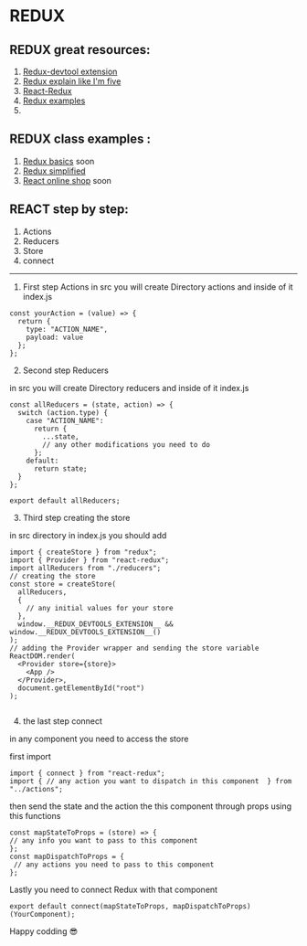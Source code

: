 # REDUX

## REDUX great resources:

1. [Redux-devtool extension](https://github.com/zalmoxisus/redux-devtools-extension)
1. [Redux explain like I'm five](https://dev.to/hemanth/explain-redux-like-im-five)
1. [React-Redux](https://react-redux.js.org/)
1. [Redux examples](https://redux.js.org/introduction/examples)
1. []()

## REDUX class examples :

1. [Redux basics]() soon
1. [Redux simplified](https://github.com/Fbw-48/live-coding/tree/main/july/redux-simplified)
1. [React online shop]() soon

## REACT step by step:

1. Actions
1. Reducers
1. Store
1. connect

---

1. First step Actions
   in src you will create Directory actions and inside of it index.js

```
const yourAction = (value) => {
  return {
    type: "ACTION_NAME",
    payload: value
  };
};

```

2. Second step Reducers

in src you will create Directory reducers and inside of it index.js

```
const allReducers = (state, action) => {
  switch (action.type) {
    case "ACTION_NAME":
      return {
        ...state,
        // any other modifications you need to do
      };
    default:
      return state;
  }
};

export default allReducers;
```

3. Third step creating the store

in src directory in index.js you should add

```
import { createStore } from "redux";
import { Provider } from "react-redux";
import allReducers from "./reducers";
// creating the store
const store = createStore(
  allReducers,
  {
    // any initial values for your store
  },
  window.__REDUX_DEVTOOLS_EXTENSION__ && window.__REDUX_DEVTOOLS_EXTENSION__()
);
// adding the Provider wrapper and sending the store variable
ReactDOM.render(
  <Provider store={store}>
    <App />
  </Provider>,
  document.getElementById("root")
);


```

4. the last step connect

in any component you need to access the store

first import

```
import { connect } from "react-redux";
import { // any action you want to dispatch in this component  } from "../actions";

```

then send the state and the action the this component through props using this functions

```
const mapStateToProps = (store) => {
// any info you want to pass to this component
};
const mapDispatchToProps = {
 // any actions you need to pass to this component
};

```

Lastly you need to connect Redux with that component

```
export default connect(mapStateToProps, mapDispatchToProps)(YourComponent);

```

Happy codding 😎
